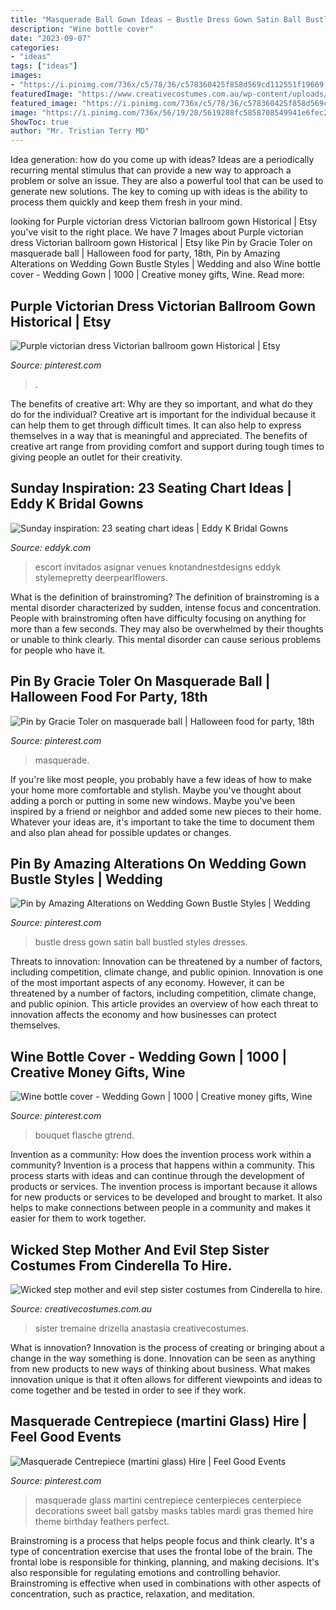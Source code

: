 ```yaml
---
title: "Masquerade Ball Gown Ideas ~ Bustle Dress Gown Satin Ball Bustled Styles Dresses"
description: "Wine bottle cover"
date: "2023-09-07"
categories:
- "ideas"
tags: ["ideas"]
images:
- "https://i.pinimg.com/736x/c5/78/36/c578360425f858d569cd112551f19669.jpg"
featuredImage: "https://www.creativecostumes.com.au/wp-content/uploads/2014/07/RWP_218_web-768x1024.jpg"
featured_image: "https://i.pinimg.com/736x/c5/78/36/c578360425f858d569cd112551f19669.jpg"
image: "https://i.pinimg.com/736x/56/19/28/5619288fc5858708549941e6fec2ef33--bustle.jpg"
ShowToc: true
author: "Mr. Tristian Terry MD"
---
```



Idea generation: how do you come up with ideas?
Ideas are a periodically recurring mental stimulus that can provide a new way to approach a problem or solve an issue. They are also a powerful tool that can be used to generate new solutions. The key to coming up with ideas is the ability to process them quickly and keep them fresh in your mind.

	

		
looking for Purple victorian dress Victorian ballroom gown Historical | Etsy you've visit to the right place. We have 7 Images about Purple victorian dress Victorian ballroom gown Historical | Etsy like Pin by Gracie Toler on masquerade ball | Halloween food for party, 18th, Pin by Amazing Alterations on Wedding Gown Bustle Styles | Wedding and also Wine bottle cover - Wedding Gown | 1000 | Creative money gifts, Wine. Read more:
		
    
## Purple Victorian Dress Victorian Ballroom Gown Historical | Etsy

<img loading=lazy src="https://i.pinimg.com/736x/c5/78/36/c578360425f858d569cd112551f19669.jpg" onerror="this.onerror=null;this.src='https://tse3.mm.bing.net/th?id=OIP.rSC1V8Xusnasm9B7KJTZIAHaLH&amp;pid=15.1';" alt="Purple victorian dress Victorian ballroom gown Historical | Etsy">

_Source: pinterest.com_

>. 

	

The benefits of creative art: Why are they so important, and what do they do for the individual?
Creative art is important for the individual because it can help them to get through difficult times. It can also help to express themselves in a way that is meaningful and appreciated. The benefits of creative art range from providing comfort and support during tough times to giving people an outlet for their creativity.

    
## Sunday Inspiration: 23 Seating Chart Ideas | Eddy K Bridal Gowns

<img loading=lazy src="https://eddyk.com/wp-content/uploads/2016/10/sunday-inspiration-seating-chart-4.jpg" onerror="this.onerror=null;this.src='https://tse4.mm.bing.net/th?id=OIP.cK5hooFnwNmhRXPqfO-9eAHaLH&amp;pid=15.1';" alt="Sunday inspiration: 23 seating chart ideas | Eddy K Bridal Gowns">

_Source: eddyk.com_

>escort invitados asignar venues knotandnestdesigns eddyk stylemepretty deerpearlflowers. 

	

What is the definition of brainstroming?
The definition of brainstroming is a mental disorder characterized by sudden, intense focus and concentration. People with brainstroming often have difficulty focusing on anything for more than a few seconds. They may also be overwhelmed by their thoughts or unable to think clearly. This mental disorder can cause serious problems for people who have it.

    
## Pin By Gracie Toler On Masquerade Ball | Halloween Food For Party, 18th

<img loading=lazy src="https://i.pinimg.com/736x/5c/c4/ba/5cc4baebe9d398569951aeb23db54fa8.jpg" onerror="this.onerror=null;this.src='https://tse3.mm.bing.net/th?id=OIP.ROgLf1yj53rW3VUzN_NdqQHaLG&amp;pid=15.1';" alt="Pin by Gracie Toler on masquerade ball | Halloween food for party, 18th">

_Source: pinterest.com_

>masquerade. 

	

If you're like most people, you probably have a few ideas of how to make your home more comfortable and stylish. Maybe you've thought about adding a porch or putting in some new windows. Maybe you've been inspired by a friend or neighbor and added some new pieces to their home. Whatever your ideas are, it's important to take the time to document them and also plan ahead for possible updates or changes.

    
## Pin By Amazing Alterations On Wedding Gown Bustle Styles | Wedding

<img loading=lazy src="https://i.pinimg.com/736x/56/19/28/5619288fc5858708549941e6fec2ef33--bustle.jpg" onerror="this.onerror=null;this.src='https://tse1.mm.bing.net/th?id=OIP.tSv__y8EOzJEo3DMzUCMtgHaJ3&amp;pid=15.1';" alt="Pin by Amazing Alterations on Wedding Gown Bustle Styles | Wedding">

_Source: pinterest.com_

>bustle dress gown satin ball bustled styles dresses. 

	

Threats to innovation: Innovation can be threatened by a number of factors, including competition, climate change, and public opinion.
Innovation is one of the most important aspects of any economy. However, it can be threatened by a number of factors, including competition, climate change, and public opinion. This article provides an overview of how each threat to innovation affects the economy and how businesses can protect themselves.

    
## Wine Bottle Cover - Wedding Gown | 1000 | Creative Money Gifts, Wine

<img loading=lazy src="https://i.pinimg.com/originals/a9/ea/f8/a9eaf8fcf12bc1cec8c4bc4039628483.jpg" onerror="this.onerror=null;this.src='https://tse4.mm.bing.net/th?id=OIP.TSlQbwWyMW2HJzZw--nO5QHaNK&amp;pid=15.1';" alt="Wine bottle cover - Wedding Gown | 1000 | Creative money gifts, Wine">

_Source: pinterest.com_

>bouquet flasche gtrend. 

	

Invention as a community: How does the invention process work within a community?
Invention is a process that happens within a community. This process starts with ideas and can continue through the development of products or services. The invention process is important because it allows for new products or services to be developed and brought to market. It also helps to make connections between people in a community and makes it easier for them to work together.

    
## Wicked Step Mother And Evil Step Sister Costumes From Cinderella To Hire.

<img loading=lazy src="https://www.creativecostumes.com.au/wp-content/uploads/2014/07/RWP_218_web-768x1024.jpg" onerror="this.onerror=null;this.src='https://tse1.mm.bing.net/th?id=OIP.FT5Zk7_MHCiHIrAFZCZGAwHaJ4&amp;pid=15.1';" alt="Wicked step mother and evil step sister costumes from Cinderella to hire.">

_Source: creativecostumes.com.au_

>sister tremaine drizella anastasia creativecostumes. 

	

What is innovation?
Innovation is the process of creating or bringing about a change in the way something is done. Innovation can be seen as anything from new products to new ways of thinking about business. What makes innovation unique is that it often allows for different viewpoints and ideas to come together and be tested in order to see if they work.

    
## Masquerade Centrepiece (martini Glass) Hire | Feel Good Events

<img loading=lazy src="https://i.pinimg.com/736x/18/73/14/187314623e8a29a887257e3f870e7cf8.jpg" onerror="this.onerror=null;this.src='https://tse1.mm.bing.net/th?id=OIP.Ft1os21G2qNp0MDf64zzcAHaLH&amp;pid=15.1';" alt="Masquerade Centrepiece (martini glass) Hire | Feel Good Events">

_Source: pinterest.com_

>masquerade glass martini centrepiece centerpieces centerpiece decorations sweet ball gatsby masks tables mardi gras themed hire theme birthday feathers perfect. 

	

Brainstroming is a process that helps people focus and think clearly. It's a type of concentration exercise that uses the frontal lobe of the brain. The frontal lobe is responsible for thinking, planning, and making decisions. It's also responsible for regulating emotions and controlling behavior. Brainstroming is effective when used in combinations with other aspects of concentration, such as practice, relaxation, and meditation.


